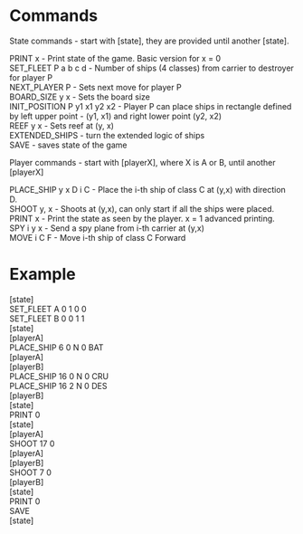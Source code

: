 # Commands

State commands - start with [state], they are provided until another [state].

PRINT x - Print state of the game. Basic version for x = 0 <br/>
SET_FLEET P a b c d - Number of ships (4 classes) from carrier to destroyer for player P  <br/>
NEXT_PLAYER P - Sets next move for player P  <br/>
BOARD_SIZE y x - Sets the board size  <br/>
INIT_POSITION P y1 x1 y2 x2 - Player P can place ships in rectangle defined by left upper point - (y1, x1) and right lower point (y2, x2)  <br/>
REEF y x - Sets reef at (y, x)  <br/>
EXTENDED_SHIPS - turn the extended logic of ships  <br/>
SAVE - saves state of the game  <br/>

Player commands - start with [playerX], where X is A or B, until another [playerX]  <br/>

PLACE_SHIP y x D i C - Place the i-th ship of class C at (y,x) with direction D.  <br/>
SHOOT y, x - Shoots at (y,x), can only start if all the ships were placed.  <br/>
PRINT x - Print the state as seen by the player. x = 1 advanced printing.  <br/>
SPY i y x - Send a spy plane from i-th carrier at (y,x)  <br/>
MOVE i C F - Move i-th ship of class C Forward

# Example

[state]\
SET_FLEET A 0 1 0 0\
SET_FLEET B 0 0 1 1\
[state]\
[playerA]\
PLACE_SHIP 6 0 N 0 BAT\
[playerA]\
[playerB]\
PLACE_SHIP 16 0 N 0 CRU\
PLACE_SHIP 16 2 N 0 DES\
[playerB]\
[state]\
PRINT 0\
[state]\
[playerA]\
SHOOT 17 0\
[playerA]\
[playerB]\
SHOOT 7 0\
[playerB]\
[state]\
PRINT 0\
SAVE\
[state]
